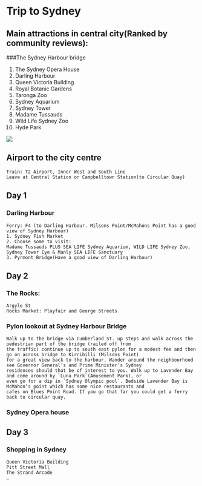 # Trip to Sydney
## Main attractions in central city(Ranked by community reviews):
###The Sydney Harbour bridge
1. The Sydney Opera House
2. Darling Harbour
3. Queen Victoria Building
4. Royal Botanic Gardens
5. Taronga Zoo
6. Sydney Aquarium
7. Sydney Tower
8. Madame Tussauds 
9. Wild Life Sydney Zoo 
10. Hyde Park

![](http://b2-q.mafengwo.net/s9/M00/DA/F6/wKgBs1gNdRaAZJ-0AArCwgV4UWk267.png?imageView2%2F2%2Fw%2F680%2Fh%2F9999%2Fq%2F100%7Cwatermark%2F1%2Fimage%2FaHR0cDovL2ExLXEubWFmZW5nd28ubmV0L3MxMC9NMDAvOTkvNjIvd0tnQloxaDBxWXFBQUJBYUFBQVhxM2M3d3lrNjg5LnBuZw%3D%3D%2Fgravity%2FSouthEast%2Fdx%2F10%2Fdy%2F15%2Fdissolve%2F40)


## Airport to the city centre
    Train: T2 Airport, Inner West and South Line
    Leave at Central Station or Campbelltown Station(to Circular Quay)

## Day 1
### Darling Harbour   
    Ferry: F4 (to Darling Harbour. Milsons Point/McMahons Point has a good view of Sydney Harbour)
	1. Sydney Fish Market
	2. Choose some to visit:
	Madame Tussauds PLUS SEA LIFE Sydney Aquarium, WILD LIFE Sydney Zoo, Sydney Tower Eye & Manly SEA LIFE Sanctuary
	3. Pyrmont Bridge(Have a good view of Darling Harbour)


## Day 2
### The Rocks: 
	Argyle St
	Rocks Market: Playfair and George Streets

### Pylon lookout at Sydney Harbour Bridge
	Walk up to the bridge via Cumberland St. up steps and walk across the pedestrian part of the bridge (railed off from  
	the traffic) continue up to south east pylon for a modest fee and then go on across bridge to Kirribilli (Milsons Point)  
	for a great view back to the harbour. Wander around the neighbourhood see Governor General’s and Prime Minister’s Sydney  
	residences should that be of interest to you. Walk up to Lavender Bay and come around by `Luna Park`(Amusement Park), or  
	even go for a dip in `Sydney Olympic pool`. Bedside Lavender Bay is McMahon’s point which has some nice restaurants and  
	cafes on Blues Point Road. If you go that far you could get a ferry back to circular quay.

### Sydney Opera house


## Day 3
### Shopping in Sydney
    Queen Victoria Building
    Pitt Street Mall
    The Strand Arcade
    …
